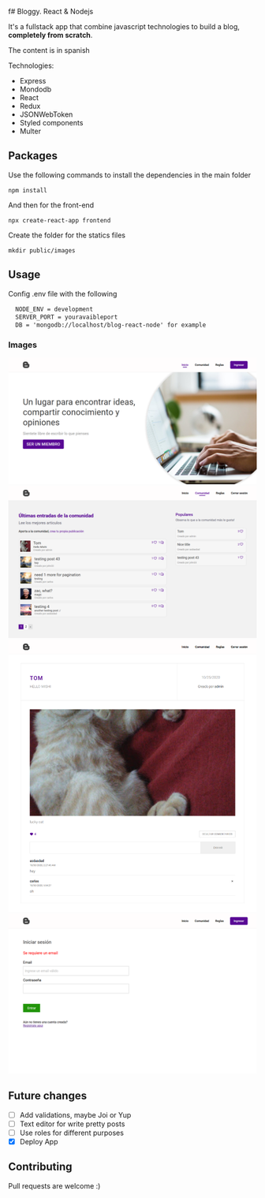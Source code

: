 f# Bloggy. React & Nodejs

It's a fullstack app that combine javascript technologies to build a blog, **completely from scratch**.

The content is in spanish

Technologies: 
- Express
- Mondodb
- React
- Redux
- JSONWebToken
- Styled components
- Multer

## Packages

Use the following commands to install the dependencies in the main folder

```
npm install
```

And then for the front-end

```
npx create-react-app frontend
```

Create the folder for the statics files
```
mkdir public/images
```

## Usage

Config .env file with the following
```
  NODE_ENV = development
  SERVER_PORT = youravaibleport
  DB = 'mongodb://localhost/blog-react-node' for example
```
### Images

![home page](/public/images/home.png)
![community page](/public/images/community.png)
![post detail](/public/images/post-detail.png)
![form](/public/images/form.png)


## Future changes
- [ ] Add validations, maybe Joi or Yup
- [ ] Text editor for write pretty posts
- [ ] Use roles for different purposes
- [x] Deploy App

## Contributing
Pull requests are welcome :)
